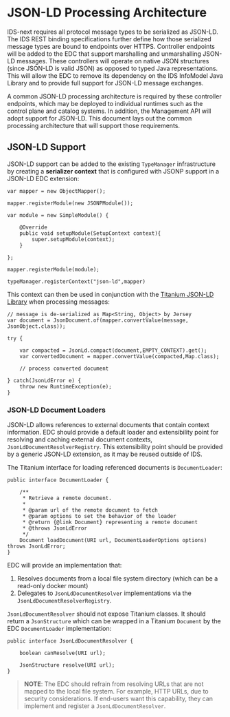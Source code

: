 # JSON-LD Processing Architecture

IDS-next requires all protocol message types to be serialized as JSON-LD. The IDS REST binding specifications further define how those serialized message types are bound to
endpoints over HTTPS. Controller endpoints will be added to the EDC that support marshalling and unmarshalling JSON-LD messages. These controllers will operate on native JSON
structures (since JSON-LD is valid JSON) as opposed to typed Java representations. This will allow the EDC to remove its dependency on the IDS InfoModel Java Library and to provide
full support for JSON-LD message exchanges.

A common JSON-LD processing architecture is required by these controller endpoints, which may be deployed to individual runtimes such as the control plane and catalog systems. In
addition, the Management API will adopt support for JSON-LD. This document lays out the common processing architecture that will support those requirements.

## JSON-LD Support

JSON-LD support can be added to the existing `TypeManager` infrastructure by creating a __serializer context__ that is configured with JSONP support in a JSON-LD EDC extension:

```
var mapper = new ObjectMapper();

mapper.registerModule(new JSONPModule());

var module = new SimpleModule() {

    @Override
    public void setupModule(SetupContext context){
        super.setupModule(context);
    }
    
};

mapper.registerModule(module);

typeManager.registerContext("json-ld",mapper)
```

This context can then be used in conjunction with the [Titanium JSON-LD Library](https://github.com/filip26/titanium-json-ld) when processing messages:

```
// message is de-serialized as Map<String, Object> by Jersey 
var document = JsonDocument.of(mapper.convertValue(message, JsonObject.class));

try {

    var compacted = JsonLd.compact(document,EMPTY_CONTEXT).get();
    var convertedDocument = mapper.convertValue(compacted,Map.class);
    
    // process converted document

} catch(JsonLdError e) {
    throw new RuntimeException(e);
}
```

### JSON-LD Document Loaders

JSON-LD allows references to external documents that contain context information. EDC should provide a default loader and extensibility point for resolving and caching external
document contexts, `JsonLdDocumentResolverRegistry`. This extensibility point should be provided by a generic JSON-LD extension, as it may be reused outside of IDS.

The Titanium interface for loading referenced documents is `DocumentLoader`:

``` 
public interface DocumentLoader {

    /**
     * Retrieve a remote document.
     *
     * @param url of the remote document to fetch
     * @param options to set the behavior of the loader
     * @return {@link Document} representing a remote document
     * @throws JsonLdError
     */
    Document loadDocument(URI url, DocumentLoaderOptions options) throws JsonLdError;
}

```

EDC will provide an implementation that:

1. Resolves documents from a local file system directory (which can be a read-only docker mount)
2. Delegates to `JsonLdDocumentResolver` implementations via the `JsonLdDocumentResolverRegistry`.

`JsonLdDocumentResolver` should not expose Titanium classes. It should return a `JsonStructure` which can be wrapped in a Titanium `Document` by the EDC `DocumentLoader`
implementation:

```
public interface JsonLdDocumentResolver {

    boolean canResolve(URI url);

    JsonStructure resolve(URI url);
}
```

> __NOTE__: The EDC should refrain from resolving URLs that are not mapped to the local file system. For example, HTTP URLs, due to security considerations. If end-users want this
> capability, they can implement and register a `JsonLdDocumentResolver`.


